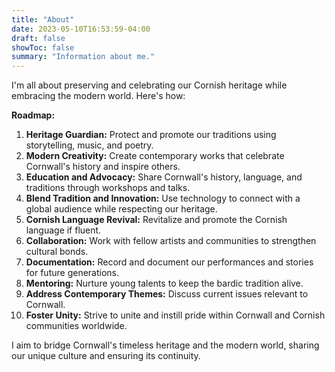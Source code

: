 ```yaml
---
title: "About"
date: 2023-05-10T16:53:59-04:00
draft: false
showToc: false
summary: "Information about me."
---
```


I'm all about preserving and celebrating our Cornish heritage while embracing the modern world. Here's how:

**Roadmap:**

1. **Heritage Guardian:** Protect and promote our traditions using storytelling, music, and poetry.
2. **Modern Creativity:** Create contemporary works that celebrate Cornwall's history and inspire others.
3. **Education and Advocacy:** Share Cornwall's history, language, and traditions through workshops and talks.
4. **Blend Tradition and Innovation:** Use technology to connect with a global audience while respecting our heritage.
5. **Cornish Language Revival:** Revitalize and promote the Cornish language if fluent.
6. **Collaboration:** Work with fellow artists and communities to strengthen cultural bonds.
7. **Documentation:** Record and document our performances and stories for future generations.
8. **Mentoring:** Nurture young talents to keep the bardic tradition alive.
9. **Address Contemporary Themes:** Discuss current issues relevant to Cornwall.
10. **Foster Unity:** Strive to unite and instill pride within Cornwall and Cornish communities worldwide.

I aim to bridge Cornwall's timeless heritage and the modern world, sharing our unique culture and ensuring its continuity.
